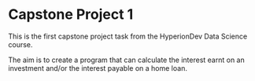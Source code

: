 # Capstone Project 1

This is the first capstone project task from the HyperionDev Data Science course.

The aim is to create a program that can calculate the interest earnt on an investment and/or the interest payable on a home loan.